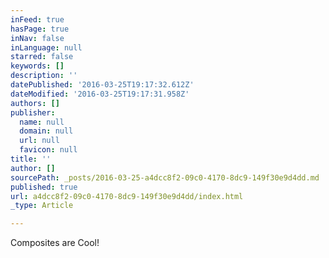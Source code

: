 ```yaml
---
inFeed: true
hasPage: true
inNav: false
inLanguage: null
starred: false
keywords: []
description: ''
datePublished: '2016-03-25T19:17:32.612Z'
dateModified: '2016-03-25T19:17:31.958Z'
authors: []
publisher:
  name: null
  domain: null
  url: null
  favicon: null
title: ''
author: []
sourcePath: _posts/2016-03-25-a4dcc8f2-09c0-4170-8dc9-149f30e9d4dd.md
published: true
url: a4dcc8f2-09c0-4170-8dc9-149f30e9d4dd/index.html
_type: Article

---
```

Composites are Cool!